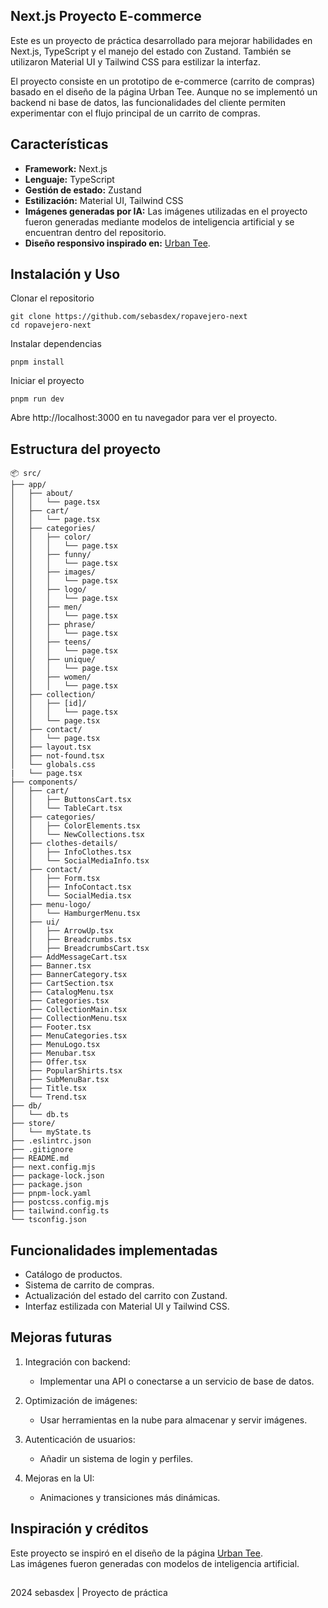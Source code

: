 ## Next.js Proyecto E-commerce 
Este es un proyecto de práctica desarrollado para mejorar habilidades en Next.js, TypeScript y el manejo del estado con Zustand. También se utilizaron Material UI y Tailwind CSS para estilizar la interfaz.  

El proyecto consiste en un prototipo de e-commerce (carrito de compras) basado en el diseño de la página Urban Tee. Aunque no se implementó un backend ni base de datos, las funcionalidades del cliente permiten experimentar con el flujo principal de un carrito de compras.

## Características
- **Framework:** Next.js
- **Lenguaje:** TypeScript
- **Gestión de estado:** Zustand
- **Estilización:** Material UI, Tailwind CSS
- **Imágenes generadas por IA:** Las imágenes utilizadas en el proyecto fueron generadas mediante modelos de inteligencia artificial y se encuentran dentro del repositorio.
- **Diseño responsivo inspirado en:** [Urban Tee](https://theme528-t-shirt.myshopify.com/).

## Instalación y Uso
Clonar el repositorio
```
git clone https://github.com/sebasdex/ropavejero-next
cd ropavejero-next
```
Instalar dependencias
```
pnpm install
```
Iniciar el proyecto
```
pnpm run dev
```
Abre http://localhost:3000 en tu navegador para ver el proyecto.

## Estructura del proyecto
```
📦 src/
├── app/
│   ├── about/
│   │   └── page.tsx
│   ├── cart/
│   │   └── page.tsx
│   ├── categories/
│   │   ├── color/
│   │   │   └── page.tsx
│   │   ├── funny/
│   │   │   └── page.tsx
│   │   ├── images/
│   │   │   └── page.tsx
│   │   ├── logo/
│   │   │   └── page.tsx
│   │   ├── men/
│   │   │   └── page.tsx
│   │   ├── phrase/
│   │   │   └── page.tsx
│   │   ├── teens/
│   │   │   └── page.tsx
│   │   ├── unique/
│   │   │   └── page.tsx
│   │   ├── women/
│   │   │   └── page.tsx
│   ├── collection/
│   │   ├── [id]/
│   │   │   └── page.tsx
│   │   └── page.tsx
│   ├── contact/
│   │   └── page.tsx
│   ├── layout.tsx
│   ├── not-found.tsx
│   └── globals.css
|   └── page.tsx 
├── components/
│   ├── cart/
│   │   ├── ButtonsCart.tsx
│   │   └── TableCart.tsx
│   ├── categories/
│   │   ├── ColorElements.tsx
│   │   └── NewCollections.tsx
│   ├── clothes-details/
│   │   ├── InfoClothes.tsx
│   │   └── SocialMediaInfo.tsx
│   ├── contact/
│   │   ├── Form.tsx
│   │   ├── InfoContact.tsx
│   │   └── SocialMedia.tsx
│   ├── menu-logo/
│   │   └── HamburgerMenu.tsx
│   ├── ui/
│   │   ├── ArrowUp.tsx
│   │   ├── Breadcrumbs.tsx
│   │   ├── BreadcrumbsCart.tsx
│   ├── AddMessageCart.tsx
│   ├── Banner.tsx
│   ├── BannerCategory.tsx
│   ├── CartSection.tsx
│   ├── CatalogMenu.tsx
│   ├── Categories.tsx
│   ├── CollectionMain.tsx
│   ├── CollectionMenu.tsx
│   ├── Footer.tsx
│   ├── MenuCategories.tsx
│   ├── MenuLogo.tsx
│   ├── Menubar.tsx
│   ├── Offer.tsx
│   ├── PopularShirts.tsx
│   ├── SubMenuBar.tsx
│   ├── Title.tsx
│   └── Trend.tsx
├── db/
│   └── db.ts
├── store/
│   └── myState.ts
├── .eslintrc.json
├── .gitignore
├── README.md
├── next.config.mjs
├── package-lock.json
├── package.json
├── pnpm-lock.yaml
├── postcss.config.mjs
├── tailwind.config.ts
└── tsconfig.json
```
## Funcionalidades implementadas

- Catálogo de productos.
- Sistema de carrito de compras.
- Actualización del estado del carrito con Zustand.
- Interfaz estilizada con Material UI y Tailwind CSS.

## Mejoras futuras

1. Integración con backend:
    - Implementar una API o conectarse a un servicio de base de datos.

2. Optimización de imágenes:
    - Usar herramientas en la nube para almacenar y servir imágenes.

3. Autenticación de usuarios:
    - Añadir un sistema de login y perfiles.

4. Mejoras en la UI:
    - Animaciones y transiciones más dinámicas.

## Inspiración y créditos
Este proyecto se inspiró en el diseño de la página [Urban Tee](https://theme528-t-shirt.myshopify.com/).  
Las imágenes fueron generadas con modelos de inteligencia artificial.
## 
2024 sebasdex | Proyecto de práctica
